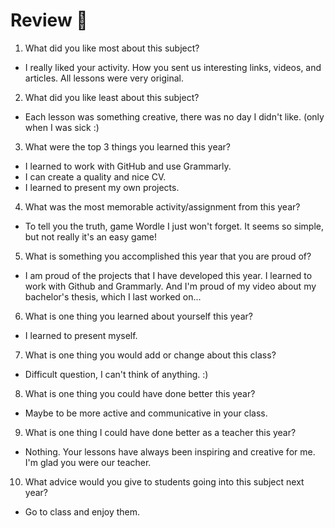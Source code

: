 # Review 🤩

1. What did you like most about this subject?
- I really liked your activity. How you sent us interesting links, videos, and articles. All lessons were very original.


2. What did you like least about this subject?
- Each lesson was something creative, there was no day I didn't like. (only when I was sick :)


3. What were the top 3 things you learned this year?
- I learned to work with GitHub and use Grammarly.
- I can create a quality and nice CV.
- I learned to present my own projects.


4. What was the most memorable activity/assignment from this year?
- To tell you the truth, game Wordle I just won't forget. It seems so simple, but not really it's an easy game!


5. What is something you accomplished this year that you are proud of?
- I am proud of the projects that I have developed this year. I learned to work with Github and Grammarly. And I'm proud of my video about my bachelor's thesis, which I last worked on...


6. What is one thing you learned about yourself this year?
- I learned to present myself.


7. What is one thing you would add or change about this class?
- Difficult question, I can't think of anything. :)


8. What is one thing you could have done better this year?
- Maybe to be more active and communicative in your class.


9. What is one thing I could have done better as a teacher this year?
- Nothing. Your lessons have always been inspiring and creative for me. I'm glad you were our teacher.


10. What advice would you give to students going into this subject next year?
- Go to class and enjoy them.

